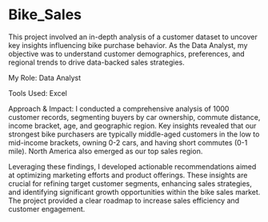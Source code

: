 # Bike_Sales
This project involved an in-depth analysis of a customer dataset to uncover key insights influencing bike purchase behavior. As the Data Analyst, my objective was to understand customer demographics, preferences, and regional trends to drive data-backed sales strategies.

My Role: Data Analyst

Tools Used: Excel

Approach & Impact:
I conducted a comprehensive analysis of 1000 customer records, segmenting buyers by car ownership, commute distance, income bracket, age, and geographic region. Key insights revealed that our strongest bike purchasers are typically middle-aged customers in the low to mid-income brackets, owning 0-2 cars, and having short commutes (0-1 mile). North America also emerged as our top sales region.

Leveraging these findings, I developed actionable recommendations aimed at optimizing marketing efforts and product offerings. These insights are crucial for refining target customer segments, enhancing sales strategies, and identifying significant growth opportunities within the bike sales market. The project provided a clear roadmap to increase sales efficiency and customer engagement.
